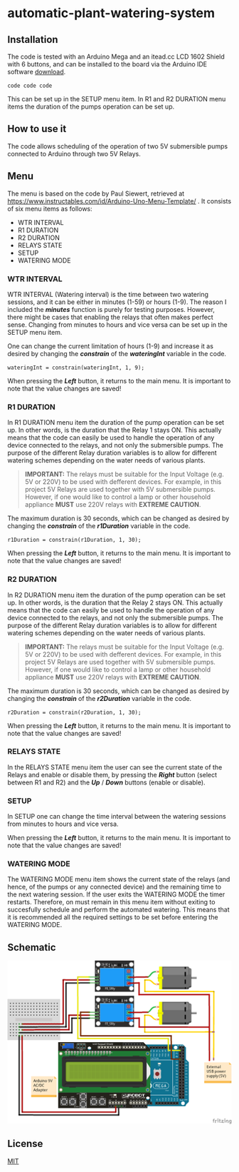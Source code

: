 # automatic-plant-watering-system
## Installation
The code is tested with an Arduino Mega and an itead.cc LCD 1602 Shield with 6 buttons, and can be installed to the board via the Arduino IDE software [download](https://www.arduino.cc/en/main/software).

```
code code code
```

 This can be set up in the SETUP menu item. In R1 and R2 DURATION menu items the duration of the pumps operation can be set up.  

## How to use it
The code allows scheduling of the operation of two 5V submersible pumps connected to Arduino through two 5V Relays.
## Menu
The menu is based on the code by Paul Siewert, retrieved at https://www.instructables.com/id/Arduino-Uno-Menu-Template/ . It consists of six menu items as follows:
- WTR INTERVAL
- R1 DURATION
- R2 DURATION
- RELAYS STATE
- SETUP
- WATERING MODE

### WTR INTERVAL
WTR INTERVAL (Watering interval) is the time between two watering sessions, and it can be either in minutes (1-59) or hours (1-9). The reason I included the **_minutes_** function is purely for testing purposes. However, there might be cases that enabling the relays that often makes perfect sense. Changing from minutes to hours and vice versa can be set up in the SETUP menu item.

One can change the current limitation of hours (1-9) and increase it as desired by changing the **_constrain_** of the **_wateringInt_** variable in the code.

```
wateringInt = constrain(wateringInt, 1, 9);
```

When pressing the **_Left_** button, it returns to the main menu. It is important to note that the value changes are saved!

### R1 DURATION
In R1 DURATION menu item the duration of the pump operation can be set up. In other words, is the duration that the Relay 1 stays ON. This actually means that the code can easily be used to handle the operation of any device connected to the relays, and not only the submersible pumps. The purpose of the different Relay duration variables is to allow for different watering schemes depending on the water needs of various plants.

> **IMPORTANT:** The relays must be suitable for the Input Voltage (e.g. 5V or 220V) to be used with defferent devices. For example, in this project 5V Relays are used together with 5V submersible pumps. However, if one would like to control a lamp or other household appliance **MUST** use 220V relays with **EXTREME CAUTION**.

The maximum duration is 30 seconds, which can be changed as desired by changing the **_constrain_** of the **_r1Duration_** variable in the code.

```
r1Duration = constrain(r1Duration, 1, 30);
```

When pressing the **_Left_** button, it returns to the main menu. It is important to note that the value changes are saved!

### R2 DURATION
In R2 DURATION menu item the duration of the pump operation can be set up. In other words, is the duration that the Relay 2 stays ON. This actually means that the code can easily be used to handle the operation of any device connected to the relays, and not only the submersible pumps. The purpose of the different Relay duration variables is to allow for different watering schemes depending on the water needs of various plants. 

> **IMPORTANT:** The relays must be suitable for the Input Voltage (e.g. 5V or 220V) to be used with defferent devices. For example, in this project 5V Relays are used together with 5V submersible pumps. However, if one would like to control a lamp or other household appliance **MUST** use 220V relays with **EXTREME CAUTION**.

The maximum duration is 30 seconds, which can be changed as desired by changing the **_constrain_** of the **_r2Duration_** variable in the code.

```
r2Duration = constrain(r2Duration, 1, 30);
```

When pressing the **_Left_** button, it returns to the main menu. It is important to note that the value changes are saved!

### RELAYS STATE
In the RELAYS STATE menu item the user can see the current state of the Relays and enable or disable them, by pressing the **_Right_** button (select between R1 and R2) and the **_Up_** / **_Down_** buttons (enable or disable).

### SETUP
In SETUP one can change the time interval between the watering sessions from minutes to hours and vice versa.

When pressing the **_Left_** button, it returns to the main menu. It is important to note that the value changes are saved!

### WATERING MODE
The WATERING MODE menu item shows the current state of the relays (and hence, of the pumps or any connected device) and the remaining time to the next watering session. If the user exits the WATERING MODE the timer restarts. Therefore, on must remain in this menu item without exiting to succesfully schedule and perform the automated watering. This means that it is recommended all the required settings to be set before entering the WATERING MODE.

## Schematic
![Schematic](https://github.com/christoschronopoulos/automatic-plant-watering-system/blob/master/schematic.png)

## License
[MIT](https://choosealicense.com/licenses/mit/)
